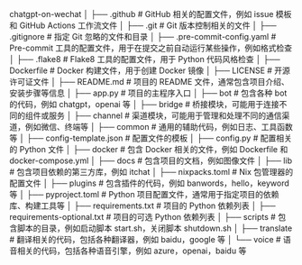 chatgpt-on-wechat
│
├── .github  # GitHub 相关的配置文件，例如 issue 模板和 GitHub Actions 工作流文件
│
├── .git  # Git 版本控制相关的文件
│
├── .gitignore  # 指定 Git 忽略的文件和目录
│
├── .pre-commit-config.yaml  # Pre-commit 工具的配置文件，用于在提交之前自动运行某些操作，例如格式检查
│
├── .flake8  # Flake8 工具的配置文件，用于 Python 代码风格检查
│
├── Dockerfile  # Docker 构建文件，用于创建 Docker 镜像
│
├── LICENSE  # 开源许可证文件
│
├── README.md  # 项目的 README 文件，通常包含项目介绍、安装步骤等信息
│
├── app.py  # 项目的主程序入口
│
├── bot  # 包含各种 bot 的代码，例如 chatgpt，openai 等
│
├── bridge  # 桥接模块，可能用于连接不同的组件或服务
│
├── channel  # 渠道模块，可能用于管理和处理不同的通信渠道，例如微信、终端等
│
├── common  # 通用的辅助代码，例如日志、工具函数等
│
├── config-template.json  # 配置文件的模板
│
├── config.py  # 配置相关的 Python 文件
│
├── docker  # 包含 Docker 相关的文件，例如 Dockerfile 和 docker-compose.yml
│
├── docs  # 包含项目的文档，例如图像文件
│
├── lib  # 包含项目依赖的第三方库，例如 itchat
│
├── nixpacks.toml  # Nix 包管理器的配置文件
│
├── plugins  # 包含插件的代码，例如 banwords，hello，keyword 等
│
├── pyproject.toml  # Python 项目配置文件，通常用于指定项目的依赖库、构建工具等
│
├── requirements.txt  # 项目的 Python 依赖列表
│
├── requirements-optional.txt  # 项目的可选 Python 依赖列表
│
├── scripts  # 包含脚本的目录，例如启动脚本 start.sh，关闭脚本 shutdown.sh
│
├── translate  # 翻译相关的代码，包括各种翻译器，例如 baidu，google 等
│
└── voice  # 语音相关的代码，包括各种语音引擎，例如 azure，openai，baidu 等
